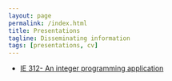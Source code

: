 ```yaml
---
layout: page
permalink: /index.html
title: Presentations
tagline: Disseminating information
tags: [presentations, cv]
---
```

* [IE 312- An integer programming application](/presentations/IE312/slides.html)

